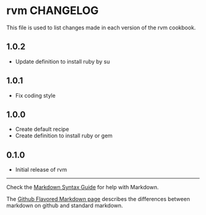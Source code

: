 # rvm CHANGELOG

This file is used to list changes made in each version of the rvm cookbook.

## 1.0.2
- Update definition to install ruby by su

## 1.0.1
- Fix coding style

## 1.0.0
- Create default recipe
- Create definition to install ruby or gem

## 0.1.0
- Initial release of rvm

- - -
Check the [Markdown Syntax Guide](http://daringfireball.net/projects/markdown/syntax) for help with Markdown.

The [Github Flavored Markdown page](http://github.github.com/github-flavored-markdown/) describes the differences between markdown on github and standard markdown.
